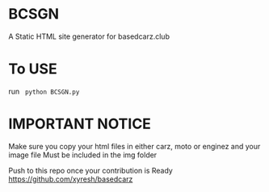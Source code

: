 # BCSGN
A Static HTML site generator for basedcarz.club

# To USE

run ``` python BCSGN.py```

# IMPORTANT NOTICE

Make sure you copy your html files in either carz, moto or enginez
and your image file Must be included in the img folder



Push to this repo once your contribution is Ready https://github.com/xyresh/basedcarz
